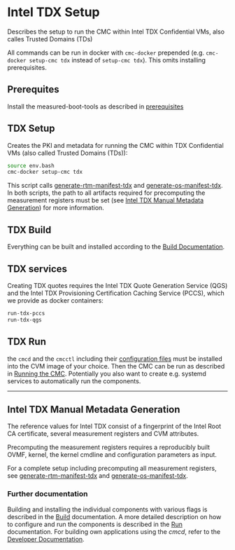 # Intel TDX Setup

Describes the setup to run the CMC within Intel TDX Confidential VMs, also calles Trusted Domains (TDs)

All commands can be run in docker with `cmc-docker` prepended (e.g. `cmc-docker setup-cmc tdx`
instead of `setup-cmc tdx`). This omits installing prerequisites.

## Prerequites

Install the measured-boot-tools as described in [prerequisites](./setup.md#prerequisites)

## TDX Setup

Creates the PKI and metadata for running the CMC within TDX Confidential VMs (also called
Trusted Domains (TDs)):
```sh
source env.bash
cmc-docker setup-cmc tdx
```

This script calls [generate-rtm-manifest-tdx](../bin/generate-rtm-manifest-tdx) and
[generate-os-manifest-tdx](../bin/generate-os-manifest-tdx). In both scripts, the
path to all artifacts required for precomputing the measurement registers must be set
(see [Intel TDX Manual Metadata Generation](./setup-tdx.md#intel-tdx-manual-metadata-generation))
for more information.

## TDX Build

Everything can be built and installed according to the
[Build Documentation](./build-and-install.md).

## TDX services

Creating TDX quotes requires the Intel TDX Quote Generation Service (QGS) and the Intel
TDX Provisioning Certification Caching Service (PCCS), which we provide as docker containers:
```sh
run-tdx-pccs
run-tdx-qgs
```

## TDX Run

the `cmcd` and the `cmcctl` including their [configuration files](./run.md) must be installed
into the CVM image of your choice. Then the CMC can be run as described in
[Running the CMC](./run.md). Potentially you also want to create e.g. systemd services
to automatically run the components.


---


## Intel TDX Manual Metadata Generation

The reference values for Intel TDX consist of a fingerprint of the Intel Root CA certificate,
several measurement registers and CVM attributes.

Precomputing the measurement registers requires a reproducibly built OVMF, kernel, the kernel
cmdline and configuration parameters as input.

For a complete setup including precomputing all measurement registers, see
[generate-rtm-manifest-tdx](../bin/generate-rtm-manifest-sgx) and
[generate-os-manifest-tdx](../bin/generate-os-manifest-tdx).

### Further documentation

Building and installing the individual components with various flags is described in the
[Build](./build-and-install.md) documentation. A more detailed description on how to configure and
run the components is described in the [Run](./run.md) documentation. For building own applications
using the *cmcd*, refer to the [Developer Documentation](./dev.md).